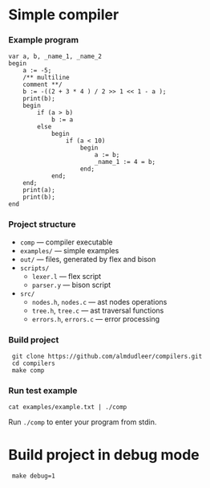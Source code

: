 # Simple compiler
### Example program
```
var a, b, _name_1, _name_2
begin
    a := -5;
    /** multiline
    comment **/
    b := -((2 + 3 * 4 ) / 2 >> 1 << 1 - a );
    print(b);
    begin
        if (a > b)
            b := a
        else
            begin
                if (a < 10) 
                    begin                
                        a := b;
                        _name_1 := 4 = b;
                    end;
            end;
    end;
    print(a);
    print(b);
end
```
### Project structure
- `comp` — compiler executable
- `examples/` — simple examples
- `out/` — files, generated by flex and bison
- `scripts/`
  - `lexer.l` — flex script
  - `parser.y` — bison script
- `src/`
  - `nodes.h`, `nodes.c` — ast nodes operations
  - `tree.h`, `tree.c` — ast traversal functions
  - `errors.h`, `errors.c` — error processing

### Build project
```
 git clone https://github.com/almdudleer/compilers.git
 cd compilers
 make comp
```

### Run test example
```
cat examples/example.txt | ./comp
```

Run `./comp` to enter your program from stdin.

# Build project in debug mode
```
 make debug=1
```
